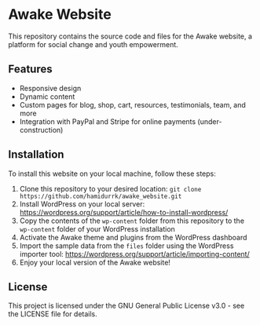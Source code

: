 # Awake Website

This repository contains the source code and files for the Awake website, a platform for social change and youth empowerment.

## Features

- Responsive design
- Dynamic content
- Custom pages for blog, shop, cart, resources, testimonials, team, and more
- Integration with PayPal and Stripe for online payments (under-construction)

## Installation

To install this website on your local machine, follow these steps:

1. Clone this repository to your desired location: `git clone https://github.com/hamidurrk/awake_website.git`
2. Install WordPress on your local server: https://wordpress.org/support/article/how-to-install-wordpress/
3. Copy the contents of the `wp-content` folder from this repository to the `wp-content` folder of your WordPress installation
4. Activate the Awake theme and plugins from the WordPress dashboard
5. Import the sample data from the `files` folder using the WordPress importer tool: https://wordpress.org/support/article/importing-content/
6. Enjoy your local version of the Awake website!

## License

This project is licensed under the GNU General Public License v3.0 - see the LICENSE file for details.
